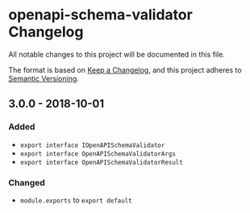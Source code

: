 # openapi-schema-validator Changelog
All notable changes to this project will be documented in this file.

The format is based on [Keep a Changelog](https://keepachangelog.com/en/1.0.0/),
and this project adheres to [Semantic Versioning](https://semver.org/spec/v2.0.0.html).

## 3.0.0 - 2018-10-01
### Added
- `export interface IOpenAPISchemaValidator`
- `export interface OpenAPISchemaValidatorArgs`
- `export interface OpenAPISchemaValidatorResult`

### Changed
- `module.exports` to `export default`
